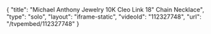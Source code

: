 {
    "title": "Michael Anthony Jewelry 10K Cleo Link 18\" Chain Necklace",
    "type": "solo",
    "layout": "iframe-static",
    "videoId": "112327748",
    "url": "\/tvpembed\/112327748"
}